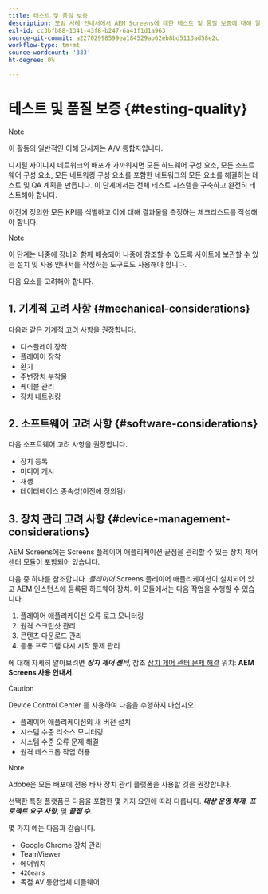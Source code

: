 ```yaml
---
title: 테스트 및 품질 보증
description: 모범 사례 안내서에서 AEM Screens에 대한 테스트 및 품질 보증에 대해 알아봅니다.
exl-id: cc3bfb88-1341-43f8-b247-6a41f1d1a963
source-git-commit: a22702998599ea184529ab62eb8bd5113ad58e2c
workflow-type: tm+mt
source-wordcount: '333'
ht-degree: 0%

---
```


# 테스트 및 품질 보증 {#testing-quality}

>[!NOTE]
>이 활동의 일반적인 이해 당사자는 A/V 통합자입니다.

디지털 사이니지 네트워크의 배포가 가까워지면 모든 하드웨어 구성 요소, 모든 소프트웨어 구성 요소, 모든 네트워킹 구성 요소를 포함한 네트워크의 모든 요소를 해결하는 테스트 및 QA 계획을 만듭니다.
이 단계에서는 전체 테스트 시스템을 구축하고 완전히 테스트해야 합니다.

이전에 정의한 모든 KPI를 식별하고 이에 대해 결과물을 측정하는 체크리스트를 작성해야 합니다.

>[!NOTE]
>
>이 단계는 나중에 장비와 함께 배송되어 나중에 참조할 수 있도록 사이트에 보관할 수 있는 설치 및 사용 안내서를 작성하는 도구로도 사용해야 합니다.

다음 요소를 고려해야 합니다.

## 1. 기계적 고려 사항 {#mechanical-considerations}

다음과 같은 기계적 고려 사항을 권장합니다.

* 디스플레이 장착
* 플레이어 장착
* 환기
* 주변장치 부착물
* 케이블 관리
* 장치 네트워킹

## 2. 소프트웨어 고려 사항 {#software-considerations}

다음 소프트웨어 고려 사항을 권장합니다.

* 장치 등록
* 미디어 게시
* 재생
* 데이터베이스 종속성(이전에 정의됨)


## 3. 장치 관리 고려 사항 {#device-management-considerations}

AEM Screens에는 Screens 플레이어 애플리케이션 끝점을 관리할 수 있는 장치 제어 센터 모듈이 포함되어 있습니다.

다음 중 하나를 참조합니다. *플레이어* Screens 플레이어 애플리케이션이 설치되어 있고 AEM 인스턴스에 등록된 하드웨어 장치.
이 모듈에서는 다음 작업을 수행할 수 있습니다.

1. 플레이어 애플리케이션 오류 로그 모니터링
1. 원격 스크린샷 관리
1. 콘텐츠 다운로드 관리
1. 응용 프로그램 다시 시작 문제 관리

에 대해 자세히 알아보려면 ***장치 제어 센터***, 참조 [장치 제어 센터 문제 해결](https://experienceleague.adobe.com/en/docs/experience-manager-screens/user-guide/troubleshooting/monitoring-screens) 위치: **AEM Screens 사용 안내서**.

>[!CAUTION]
>
>Device Control Center 를 사용하여 다음을 수행하지 마십시오.
>
>* 플레이어 애플리케이션의 새 버전 설치
>* 시스템 수준 리소스 모니터링
>* 시스템 수준 오류 문제 해결
>* 원격 데스크톱 작업 허용


>[!NOTE]
>
> Adobe은 모든 배포에 전용 타사 장치 관리 플랫폼을 사용할 것을 권장합니다.

선택한 특정 플랫폼은 다음을 포함한 몇 가지 요인에 따라 다릅니다. ***대상 운영 체제***, ***프로젝트 요구 사항***, 및 ***끝점 수***.

몇 가지 예는 다음과 같습니다.

* Google Chrome 장치 관리
* TeamViewer
* 에어워치
* `42Gears`
* 독점 AV 통합업체 미들웨어
